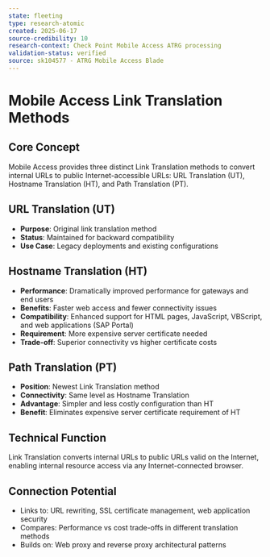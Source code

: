 ```yaml
---
state: fleeting
type: research-atomic
created: 2025-06-17
source-credibility: 10
research-context: Check Point Mobile Access ATRG processing
validation-status: verified
source: sk104577 - ATRG Mobile Access Blade
---
```


# Mobile Access Link Translation Methods

## Core Concept
Mobile Access provides three distinct Link Translation methods to convert internal URLs to public Internet-accessible URLs: URL Translation (UT), Hostname Translation (HT), and Path Translation (PT).

## URL Translation (UT)
- **Purpose**: Original link translation method
- **Status**: Maintained for backward compatibility
- **Use Case**: Legacy deployments and existing configurations

## Hostname Translation (HT)
- **Performance**: Dramatically improved performance for gateways and end users
- **Benefits**: Faster web access and fewer connectivity issues
- **Compatibility**: Enhanced support for HTML pages, JavaScript, VBScript, and web applications (SAP Portal)
- **Requirement**: More expensive server certificate needed
- **Trade-off**: Superior connectivity vs higher certificate costs

## Path Translation (PT)
- **Position**: Newest Link Translation method
- **Connectivity**: Same level as Hostname Translation
- **Advantage**: Simpler and less costly configuration than HT
- **Benefit**: Eliminates expensive server certificate requirement of HT

## Technical Function
Link Translation converts internal URLs to public URLs valid on the Internet, enabling internal resource access via any Internet-connected browser.

## Connection Potential
- Links to: URL rewriting, SSL certificate management, web application security
- Compares: Performance vs cost trade-offs in different translation methods
- Builds on: Web proxy and reverse proxy architectural patterns